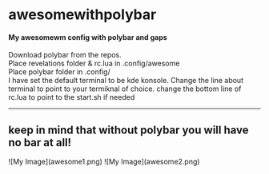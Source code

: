 # awesomewithpolybar
<h4>My awesomewm config with polybar and gaps</h4>

<p>
Download polybar from the repos. <br>
Place revelations folder & rc.lua in .config/awesome <br>
Place polybar folder in .config/<br>
I have set the default terminal to be kde konsole. Change the line about terminal to point to your termiknal of choice.
change the bottom line of rc.lua to point to the start.sh if needed<br> </p>
<hr>
<h2 color:red> keep in mind that without polybar you will have no bar at all! </h2>
![My Image](awesome1.png)
![My Image](awesome2.png)
